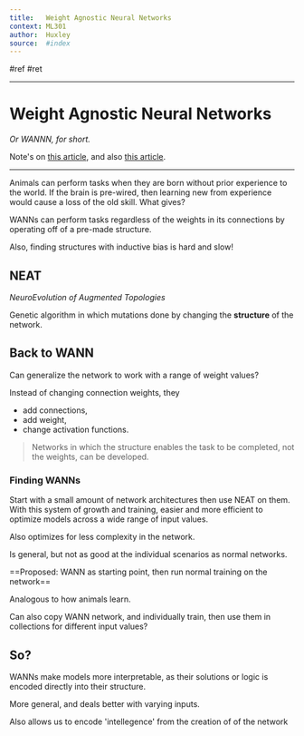 ```yaml
---
title:   Weight Agnostic Neural Networks
context: ML301
author:  Huxley
source:  #index
---
```


#ref #ret 

--- 


# Weight Agnostic Neural Networks
*Or WANNN, for short.*

Note's on [this article](https://towardsdatascience.com/weight-agnostic-neural-networks-fce8120ee829), and also [this article](https://ai.googleblog.com/2019/08/exploring-weight-agnostic-neural.html).

---


Animals can perform tasks when they are born without prior experience to the world. If the brain is pre-wired, then learning new from experience would cause a loss of the old skill. What gives? 


WANNs can perform tasks regardless of the weights in its connections by operating off of a pre-made structure. 


Also, finding structures with inductive bias is hard and slow!


## NEAT 
*NeuroEvolution of Augmented Topologies*


Genetic algorithm in which mutations done by changing the **structure** of the network.


## Back to WANN 

Can generalize the network to work with a range of weight values? 

Instead of changing connection weights, they 

- add connections, 
- add weight,
- change activation functions. 


> Networks in which the structure enables the task to be completed, not the weights, can be developed.


### Finding WANNs

Start with a small amount of network architectures then use NEAT on them. With this system of growth and training, easier and more efficient to optimize models across a wide range of input values. 

Also optimizes for less complexity in the network. 

Is general, but not as good at the individual scenarios as normal networks. 

==Proposed: WANN as starting point, then run normal training on the network==

Analogous to how animals learn.

Can also copy WANN network, and individually train, then use them in collections for different input values? 

## So? 

WANNs make models more interpretable, as their solutions or logic is encoded directly into their structure. 

More general, and deals better with varying inputs. 

Also allows us to encode 'intellegence' from the creation of of the network 




















